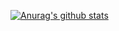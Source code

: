 [![Anurag's github stats](https://github-readme-stats.vercel.app/api?username=imHui77)](https://github.com/anuraghazra/github-readme-stats)
